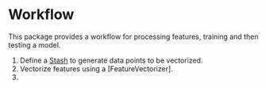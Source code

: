 # Workflow

This package provides a workflow for processing features, training and then
testing a model.

1. Define a [Stash] to generate data points to be vectorized.
1. Vectorize features using a [FeatureVectorizer].
1. 


<!-- links -->
[Stash]: https://plandes.github.io/util/api/zensols.persist.html#zensols.persist.domain.Stash
